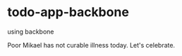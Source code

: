 todo-app-backbone
=================

using backbone

Poor Mikael has not curable illness today.
Let's celebrate.
